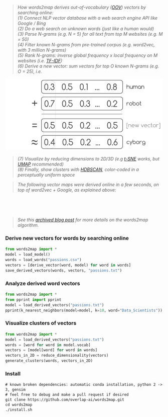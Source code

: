 <p style="text-align: center;"><span style="font-family:georgia,serif"><img alt="" src="https://raw.githubusercontent.com/overlap-ai/words2map/master/visualizations/architecture.png" /></span></p>
 
> *How words2map derives out-of-vocabulary ([OOV](https://medium.com/@shabeelkandi/handling-out-of-vocabulary-words-in-natural-language-processing-based-on-context-4bbba16214d5)) vectors by searching online:*  
> *(1) Connect NLP vector database with a web search engine API like Google / Bing*  
> *(2) Do a web search on unknown words (just like a human would)*  
> *(3) Parse N-grams (e.g. N = 5) for all text from top M websites (e.g. M = 50)*  
> *(4) Filter known N-grams from pre-trained corpus (e.g. word2vec, with 3 million N-grams)*  
> *(5) Rank N-grams: inverse global frequency x local frequency on M websites (i.e. [TF-IDF](https://en.wikipedia.org/wiki/Tf%E2%80%93idf))*  
> *(6) Derive a new vector: sum vectors for top O known N-grams (e.g. O = 25), i.e.*   

<p style="text-align: center;"><span style="font-family:georgia,serif"><img alt="" src="https://raw.githubusercontent.com/legel/words2map/master/visualizations/human_robot_cyborg.png" /></span></p>

> *(7) Visualize by reducing dimensions to 2D/3D (e.g [t-SNE](https://lvdmaaten.github.io/tsne/) works, but [UMAP](https://github.com/lmcinnes/umap) recommended)*  
> *(8) Finally, show clusters with [HDBSCAN](https://github.com/scikit-learn-contrib/hdbscan), color-coded in a perceptually uniform space*  

> *The following vector maps were derived online in a few seconds, on top of word2vec + Google, as explained above:*  
<p style="text-align: center;"><span style="font-family:georgia,serif"><img alt="" src="https://raw.githubusercontent.com/overlap-ai/words2map/master/visualizations/passions.png" /></span></p>
<p style="text-align: center;"><span style="font-family:georgia,serif"><img alt="" src="https://raw.githubusercontent.com/overlap-ai/words2map/master/visualizations/famous.png" /></span></p>

> *See this [archived blog post](http://web.archive.org/web/20160806040004if_/http://blog.yhat.com/posts/words2map.html) for more details on the words2map algorithm.*  

### Derive new vectors for words by searching online

```python
from words2map import *
model = load_model()
words = load_words("passions.csv")
vectors = [derive_vector(word, model) for word in words]
save_derived_vectors(words, vectors, "passions.txt")
```

### Analyze derived word vectors
```python
from words2map import *
from pprint import pprint
model = load_derived_vectors("passions.txt")
pprint(k_nearest_neighbors(model=model, k=10, word="Data_Scientists"))
```

### Visualize clusters of vectors
```python
from words2map import *
model = load_derived_vectors("passions.txt")
words = [word for word in model.vocab]
vectors = [model[word] for word in words]
vectors_in_2D = reduce_dimensionality(vectors)
generate_clusters(words, vectors_in_2D)
```

### Install 

```shell
# known broken dependencies: automatic conda installation, python 2 -> 3, gensim
# feel free to debug and make a pull request if desired
git clone https://github.com/overlap-ai/words2map.git
cd words2map
./install.sh
```

